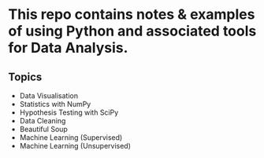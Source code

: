 # This repo contains notes & examples of using Python and associated tools for Data Analysis.

## Topics

- Data Visualisation
- Statistics with NumPy
- Hypothesis Testing with SciPy
- Data Cleaning
- Beautiful Soup
- Machine Learning (Supervised)
- Machine Learning (Unsupervised)
